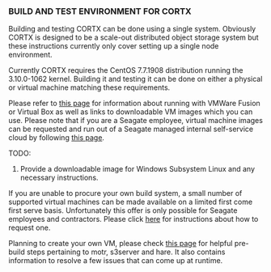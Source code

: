 ### BUILD AND TEST ENVIRONMENT FOR CORTX

Building and testing CORTX can be done using a single system.  Obviously CORTX is designed to be a scale-out distributed object storage system but these instructions currently only cover setting up a single node environment.

Currently CORTX requires the CentOS 7.7.1908 distribution running the 3.10.0-1062 kernel. Building it and testing it can be done on either a physical or virtual machine matching these requirements.  

Please refer to [this page](LocalVMSetup.md) for information about running with VMWare Fusion or Virtual Box as well as links to downloadable VM images which you can use.  Please note that if you are a Seagate employee, virtual machine images can be requested and run out of a Seagate managed internal self-service cloud by following [this page](DEV_VM.md).

TODO:
1. Provide a downloadable image for Windows Subsystem Linux and any necessary instructions.

If you are unable to procure your own build system, a small number of supported virtual machines can be made available on a limited first come first serve basis.  Unfortunately this offer is only possible for Seagate employees and contractors.  Please click [here](DEV_VM.md) for instructions about how to request one.

Planning to create your own VM, please check [this page](VIRTUAL_MACHINE.md) for helpful pre-build steps pertaining to motr, s3server and hare. It also contains information to resolve a few issues that can come up at runtime.
